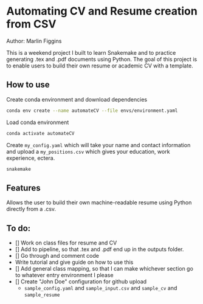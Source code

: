 # Automating CV and Resume creation from CSV
Author: Marlin Figgins

This is a weekend project I built to learn Snakemake and to practice generating .tex and .pdf documents using Python. The goal of this project is to enable users to build their own resume or academic CV with a template. 

## How to use

Create conda environment and download dependencies

```bash
conda env create --name automateCV --file envs/environment.yaml
```

Load conda environment 
```bash
conda activate automateCV 
```

Create `my_config.yaml` which will take your name and contact information and upload a `my_positions.csv` which gives your education, work experience, ectera.
```python
snakemake
```
## Features 

Allows the user to build their own machine-readable resume using Python directly from a .csv.


## To do:
- [] Work on class files for resume and CV
- [] Add to pipeline, so that .tex and .pdf end up in the outputs folder.
- [] Go through and comment code
- Write tutorial and give guide on how to use this
- [] Add general class mapping, so that I can make whichever section go to whatever entry environment I please
- [] Create "John Doe" configuration for github upload
  - `sample_config.yaml` and `sample_input.csv` and `sample_cv` and `sample_resume`
